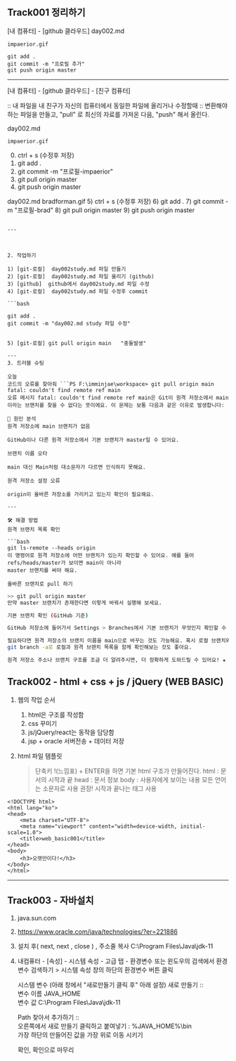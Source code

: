 ## Track001 정리하기

[내 컴퓨터] - [github 클라우드]
day002.md

```내프로필
impaerior.gif
```

``` 업로드시 사용한 방법
git add . 
git commit -m "프로필 추가"
git push origin master

```
---

[내 컴퓨터] - [github 클라우드] - [친구 컴퓨터]

:: 내 파일을 내 친구가 자신의 컴퓨터에서 동일한 파일에 올리거나 수정할때
:: 변환해야 하는 파일을 만들고, "pull" 로 최신의 자료를 가져온 다음, "push" 해서 올린다.

day002.md                                   

```내프로필                                  
impaerior.gif                               
```                                       
0) ctrl + s (수정후 저장)                     
1) git add .                                    
2) git commit -m "프로필-impaerior"             
3) git pull origin master                    
4) git push origin master                  

day002.md
bradforman.gif
5) ctrl + s (수정후 저장)
6) git add .
7) git commit -m "프로필-brad" 
8) git pull origin master 
9) git push origin master 

```

---



2. 작업하기

1) [git-로컬]  day002study.md 파일 만들기
2) [git-로컬]  day002study.md 파일 올리기 (github)
3) [github]  github에서 day002study.md 파일 수정
4) [git-로컬]  day002study.md 파일 수정후 commit

```bash

git add .
git commit -m "day002.md study 파일 수정"


5) [git-로컬] git pull origin main   "충돌발생"

---
3. 트러블 슈팅

오늘
코드의 오류를 찾아줘 ```PS F:\imminjae\workspace> git pull origin main fatal: couldn't find remote ref main
오류 메시지 fatal: couldn't find remote ref main은 Git이 원격 저장소에서 main이라는 브랜치를 찾을 수 없다는 뜻이에요. 이 문제는 보통 다음과 같은 이유로 발생합니다:

🧠 원인 분석
원격 저장소에 main 브랜치가 없음

GitHub이나 다른 원격 저장소에서 기본 브랜치가 master일 수 있어요.

브랜치 이름 오타

main 대신 Main처럼 대소문자가 다르면 인식하지 못해요.

원격 저장소 설정 오류

origin이 올바른 저장소를 가리키고 있는지 확인이 필요해요.

---

🛠️ 해결 방법
원격 브랜치 목록 확인

```bash
git ls-remote --heads origin
이 명령어로 원격 저장소에 어떤 브랜치가 있는지 확인할 수 있어요. 예를 들어 refs/heads/master가 보이면 main이 아니라
master 브랜치를 써야 해요.

올바른 브랜치로 pull 하기

```

```bash
>> git pull origin master
만약 master 브랜치가 존재한다면 이렇게 바꿔서 실행해 보세요.

기본 브랜치 확인 (GitHub 기준)

GitHub 저장소에 들어가서 Settings > Branches에서 기본 브랜치가 무엇인지 확인할 수 있어요.

필요하다면 원격 저장소의 브랜치 이름을 main으로 바꾸는 것도 가능해요. 혹시 로컬 브랜치와 원격 브랜치가 엇갈려 있다면,
git branch -a로 로컬과 원격 브랜치 목록을 함께 확인해보는 것도 좋아요.

원격 저장소 주소나 브랜치 구조를 조금 더 알려주시면, 더 정확하게 도와드릴 수 있어요! ★
```


## Track002 - html + css + js / jQuery (WEB BASIC)

1. 웹의 작업 순서
    1) html은 구조를 작성함
    2) css 꾸미기
    3) js/jQuery/react는 동작을 담당함
    4) jsp + oracle 서버전송 + 데이터 저장


2. html 파일 템플릿

    > 단축키 !(느낌표) + ENTER을 하면 기본 html 구조가 만들어진다.
    > html  : 문서의 시작과 끝
    > head  : 문서 정보
    > body  : 사용자에게 보이는 내용
    > 모든 언어는 소문자로 사용 권장! 
    > 시작과 끝나는 태그 사용


```
<!DOCTYPE html>
<html lang="ko">
<head>
    <meta charset="UTF-8">
    <meta name="viewport" content="width=device-width, initial-scale=1.0">
    <title>web_basic001</title>
</head>
<body>
    <h3>오랫만이다!</h3>
</body>
</html>

```

---
## Track003 - 자바설치

1) java.sun.com
2) https://www.oracle.com/java/technologies/?er=221886
3) 설치 후( next, next , close ) , 주소줄 복사
C:\Program Files\Java\jdk-11

4) 내컴퓨터 - [속성] - 시스템 속성 - 고급 탭 - 환경변수 
    또는 윈도우의 검색에서 환경변수 검색하기 > 시스템 속성 창의 하단의 환경변수 버튼 클릭


   시스템 변수 (아래 창에서 "새로만들기 클릭 후" 아래 설정)
   새로 만들기 ::         
    변수 이름   JAVA_HOME   
    변수 값     C:\Program Files\Java\jdk-11
   
   Path 찾아서 추가하기 ::    
    오른쪽에서 새로 만들기 클릭하고 붙여넣기 : %JAVA_HOME%\bin   
    가장 하단의 만들어진 값을 가장 위로 이동 시키기

    확인, 확인으로 마무리 
